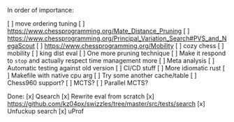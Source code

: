 In order of importance:

[ ] move ordering tuning
[ ] https://www.chessprogramming.org/Mate_Distance_Pruning
[ ] https://www.chessprogramming.org/Principal_Variation_Search#PVS_and_NegaScout
[ ] https://www.chessprogramming.org/Mobility
[ ] cozy chess
[ ] mobility
[ ] king dist eval
[ ] One more pruning technique
[ ] Make it respond to `stop` and actually respect time management more
[ ] Meta analysis
    [ ] Automatic testing against old version
    [ ] CI/CD stuff
    [ ] More idiomatic rust
    [ ] Makefile with native cpu arg
[ ] Try some another cache/table
[ ] Chess960 support?
[ ] MCTS?
    [ ] Parallel MCTS?

Done:
[x] Qsearch
[x] Rewrite eval from scratch
[x] https://github.com/kz04px/swizzles/tree/master/src/tests/search
[x] Unfuckup search
[x] uProf
